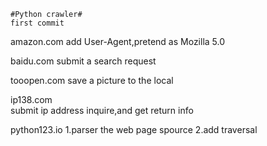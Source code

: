 	#Python crawler#
	first commit

   amazon.com
	add User-Agent,pretend as Mozilla 5.0
	
   baidu.com
    submit a search request

   tooopen.com
    save a picture to the local

   ip138.com	
    submit ip address inquire,and get return info

   python123.io
    1.parser the web page spource
    2.add traversal
